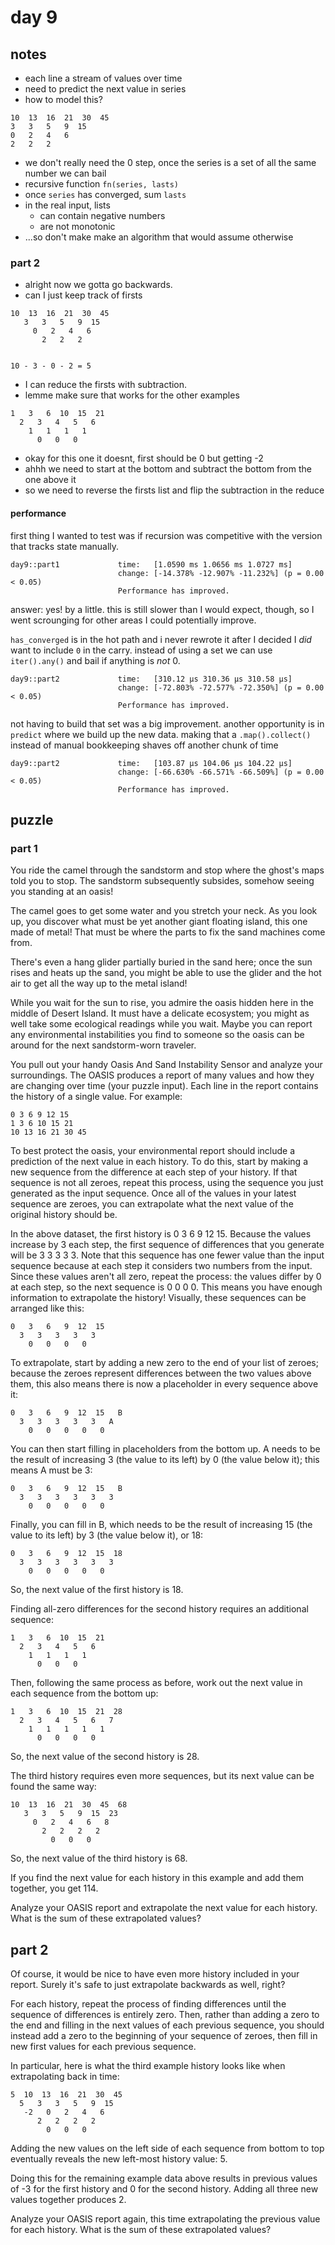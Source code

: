 # day 9

## notes

- each line a stream of values over time
- need to predict the next value in series
- how to model this?

```
10  13  16  21  30  45
3   3   5   9  15
0   2   4   6
2   2   2
```

- we don't really need the 0 step, once the series is a set of all the same number we can bail
- recursive function `fn(series, lasts)`
- once `series` has converged, sum `lasts`
- in the real input, lists
    - can contain negative numbers
    - are not monotonic
- ...so don't make make an algorithm that would assume otherwise

### part 2

- alright now we gotta go backwards.
- can I just keep track of firsts

```
10  13  16  21  30  45
   3   3   5   9  15
     0   2   4   6
       2   2   2


10 - 3 - 0 - 2 = 5
```

- I can reduce the firsts with subtraction.
- lemme make sure that works for the other examples

```
1   3   6  10  15  21
  2   3   4   5   6
    1   1   1   1
      0   0   0
```

- okay for this one it doesnt, first should be 0 but getting -2
- ahhh we need to start at the bottom and subtract the bottom from the one above it
- so we need to reverse the firsts list and flip the subtraction in the reduce

#### performance

first thing I wanted to test was if recursion was competitive with the version that tracks state manually.

```
day9::part1             time:   [1.0590 ms 1.0656 ms 1.0727 ms]
                        change: [-14.378% -12.907% -11.232%] (p = 0.00 < 0.05)
                        Performance has improved.
```

answer: yes! by a little. this is still slower than I would expect, though, so I went scrounging for other areas I could potentially improve.

`has_converged` is in the hot path and i never rewrote it after I decided I _did_ want to include `0` in the carry. instead of using a set we can use `iter().any()` and bail if anything is _not_ 0.

```
day9::part2             time:   [310.12 µs 310.36 µs 310.58 µs]
                        change: [-72.803% -72.577% -72.350%] (p = 0.00 < 0.05)
                        Performance has improved.
```

not having to build that set was a big improvement. another opportunity is in `predict` where we build up the new data. making that a `.map().collect()` instead of manual bookkeeping shaves off another chunk of time

```
day9::part2             time:   [103.87 µs 104.06 µs 104.22 µs]
                        change: [-66.630% -66.571% -66.509%] (p = 0.00 < 0.05)
                        Performance has improved.
```


## puzzle

### part 1

You ride the camel through the sandstorm and stop where the ghost's maps told you to stop. The sandstorm subsequently subsides, somehow seeing you standing at an oasis!

The camel goes to get some water and you stretch your neck. As you look up, you discover what must be yet another giant floating island, this one made of metal! That must be where the parts to fix the sand machines come from.

There's even a hang glider partially buried in the sand here; once the sun rises and heats up the sand, you might be able to use the glider and the hot air to get all the way up to the metal island!

While you wait for the sun to rise, you admire the oasis hidden here in the middle of Desert Island. It must have a delicate ecosystem; you might as well take some ecological readings while you wait. Maybe you can report any environmental instabilities you find to someone so the oasis can be around for the next sandstorm-worn traveler.

You pull out your handy Oasis And Sand Instability Sensor and analyze your surroundings. The OASIS produces a report of many values and how they are changing over time (your puzzle input). Each line in the report contains the history of a single value. For example:

```
0 3 6 9 12 15
1 3 6 10 15 21
10 13 16 21 30 45
```

To best protect the oasis, your environmental report should include a prediction of the next value in each history. To do this, start by making a new sequence from the difference at each step of your history. If that sequence is not all zeroes, repeat this process, using the sequence you just generated as the input sequence. Once all of the values in your latest sequence are zeroes, you can extrapolate what the next value of the original history should be.

In the above dataset, the first history is 0 3 6 9 12 15. Because the values increase by 3 each step, the first sequence of differences that you generate will be 3 3 3 3 3. Note that this sequence has one fewer value than the input sequence because at each step it considers two numbers from the input. Since these values aren't all zero, repeat the process: the values differ by 0 at each step, so the next sequence is 0 0 0 0. This means you have enough information to extrapolate the history! Visually, these sequences can be arranged like this:

```
0   3   6   9  12  15
  3   3   3   3   3
    0   0   0   0
```

To extrapolate, start by adding a new zero to the end of your list of zeroes; because the zeroes represent differences between the two values above them, this also means there is now a placeholder in every sequence above it:

```
0   3   6   9  12  15   B
  3   3   3   3   3   A
    0   0   0   0   0
```

You can then start filling in placeholders from the bottom up. A needs to be the result of increasing 3 (the value to its left) by 0 (the value below it); this means A must be 3:

```
0   3   6   9  12  15   B
  3   3   3   3   3   3
    0   0   0   0   0
```

Finally, you can fill in B, which needs to be the result of increasing 15 (the value to its left) by 3 (the value below it), or 18:

```
0   3   6   9  12  15  18
  3   3   3   3   3   3
    0   0   0   0   0
```

So, the next value of the first history is 18.

Finding all-zero differences for the second history requires an additional sequence:

```
1   3   6  10  15  21
  2   3   4   5   6
    1   1   1   1
      0   0   0
```

Then, following the same process as before, work out the next value in each sequence from the bottom up:

```
1   3   6  10  15  21  28
  2   3   4   5   6   7
    1   1   1   1   1
      0   0   0   0
```

So, the next value of the second history is 28.

The third history requires even more sequences, but its next value can be found the same way:

```
10  13  16  21  30  45  68
   3   3   5   9  15  23
     0   2   4   6   8
       2   2   2   2
         0   0   0
```

So, the next value of the third history is 68.

If you find the next value for each history in this example and add them together, you get 114.

Analyze your OASIS report and extrapolate the next value for each history. What is the sum of these extrapolated values?

## part 2

Of course, it would be nice to have even more history included in your report. Surely it's safe to just extrapolate backwards as well, right?

For each history, repeat the process of finding differences until the sequence of differences is entirely zero. Then, rather than adding a zero to the end and filling in the next values of each previous sequence, you should instead add a zero to the beginning of your sequence of zeroes, then fill in new first values for each previous sequence.

In particular, here is what the third example history looks like when extrapolating back in time:

```
5  10  13  16  21  30  45
  5   3   3   5   9  15
   -2   0   2   4   6
      2   2   2   2
        0   0   0
```

Adding the new values on the left side of each sequence from bottom to top eventually reveals the new left-most history value: 5.

Doing this for the remaining example data above results in previous values of -3 for the first history and 0 for the second history. Adding all three new values together produces 2.

Analyze your OASIS report again, this time extrapolating the previous value for each history. What is the sum of these extrapolated values?
